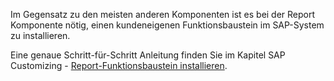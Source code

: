 Im Gegensatz zu den meisten anderen Komponenten ist es bei der Report Komponente nötig, einen kundeneigenen Funktionsbaustein im SAP-System zu installieren.

Eine genaue Schritt-für-Schritt Anleitung finden Sie im Kapitel SAP Customizing - [Report-Funktionsbaustein installieren](../sap-customizing/report-funktionsbaustein-installieren).